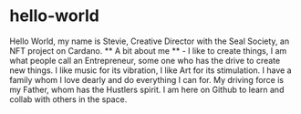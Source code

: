 # hello-world
Hello World, my name is Stevie, Creative Director with the Seal Society, an NFT project on Cardano.
** A bit about me ** - I like to create things, I am what people call an Entrepreneur, some one who has the drive to create new things. I like music for its vibration, I like Art for its stimulation. I have a family whom I love dearly and do everything I can for. My driving force is my Father, whom has the Hustlers spirit. I am here on Github to learn and collab with others in the space.
